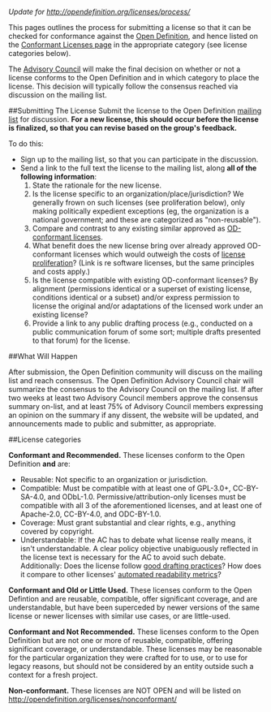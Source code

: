 *Update for http://opendefinition.org/licenses/process/*

This pages outlines the process for submitting a license so that it can be checked for conformance against the [Open Definition](/od), and hence listed on the [Conformant Licenses page](/licenses) in the appropriate category (see license categories below).

The [Advisory Council](/advisory-council) will make the final decision on whether or not a license conforms to the Open Definition and in which category to place the license. This decision will typically follow the consensus reached via discussion on the mailing list.

##Submitting The License
Submit the license to the Open Definition [mailing list](/contact) for discussion. **For a new license, this should occur before the license is finalized, so that you can revise based on the group's feedback.**

To do this:

* Sign up to the mailing list, so that you can participate in the discussion.
* Send a link to the full text the license to the mailing list, along **all of the following information**:
  1. State the rationale for the new license.
  2. Is the license specific to an organization/place/jurisdiction? We generally frown on such licenses (see proliferation below), only making politically expedient exceptions (eg, the organization is a national government; and these are categorized as "non-reusable").
  3. Compare and contrast to any existing similar approved as [OD-conformant licenses](/licenses/).
  4. What benefit does the new license bring over already approved OD-conformant licenses which would outweigh the costs of [license proliferation](http://opensource.org/proliferation-report)? (Link is re software licenses, but the same principles and costs apply.)
  5. Is the license compatible with existing OD-conformant licenses? By alignment (permissions identical or a superset of existing license, conditions identical or a subset) and/or express permission to license the original and/or adaptations of the licensed work under an existing license?
  6. Provide a link to any public drafting process (e.g., conducted on a public communication forum of some sort; multiple drafts presented to that forum) for the license.


##What Will Happen

After submission, the Open Definition community will discuss on the mailing list and reach consensus. The Open Definition Advisory Council chair will summarize the consensus to the Advisory Council on the mailing list. If after two weeks at least two Advisory Council members approve the consensus summary on-list, and at least 75% of Advisory Council members expressing an opinion on the summary if any dissent, the website will be updated, and announcements made to public and submitter, as appropriate.


##License categories

**Conformant and Recommended.** These licenses conform to the Open Definition **and** are:

* Reusable: Not specific to an organization or jurisdiction.
* Compatible: Must be compatible with at least one of GPL-3.0+, CC-BY-SA-4.0, and ODbL-1.0. Permissive/attribution-only licenses must be compatible with all 3 of the aforementioned licenses, and at least one of Apache-2.0, CC-BY-4.0, and ODC-BY-1.0.
* Coverage: Must grant substantial and clear rights, e.g., anything covered by copyright.
* Understandable: If the AC has to debate what license really means, it isn't understandable. A clear policy objective unabiguously reflected in the license text is necessary for the AC to avoid such debate. Additionally: Does the license follow [good drafting practices](http://lu.is/blog/2013/10/06/reviewing-the-manual-of-style-for-contract-drafting-by-editing-twitters-patent-agreement/)? How does it compare to other licenses' [automated readability metrics](http://gondwanaland.com/mlog/2013/09/22/license-readability/)?

**Conformant and Old or Little Used.** These licenses conform to the Open Defintion and are reusable, compatible, offer significant coverage, and are understandable, but have been superceded by newer versions of the same license or newer licenses with similar use cases, or are little-used.

**Conformant and Not Recommended.** These licenses conform to the Open Definition but are not one or more of reusable, compatible, offering significant coverage, or understandable. These licenses may be reasonable for the particular organization they were crafted for to use, or to use for legacy reasons, but should not be considered by an entity outside such a context for a fresh project.

**Non-conformant.** These licenses are NOT OPEN and will be listed on http://opendefinition.org/licenses/nonconformant/
